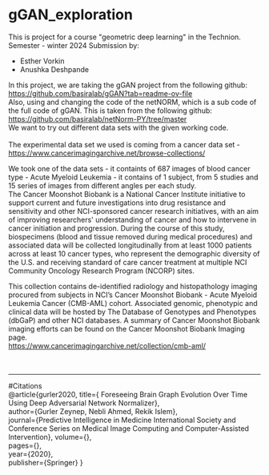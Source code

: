 # gGAN_exploration

This is project for a course "geometric deep learning" in the Technion.
Semester - winter 2024
Submission by:
  - Esther  Vorkin
  - Anushka Deshpande

In this project, we are taking the gGAN project from the following github: <br>
  https://github.com/basiralab/gGAN?tab=readme-ov-file <br>
Also, using and changing the code of the netNORM, which is a sub code of the full code of gGAN. This is taken from the following github: <br>
  https://github.com/basiralab/netNorm-PY/tree/master <br>
We want to try out different data sets with the given working code. <br>
<br>
The experimental data set we used is coming from a cancer data set - <br>
https://www.cancerimagingarchive.net/browse-collections/

We took one of the data sets - it containts of 687 images of blood cancer type - Acute Myeloid Leukemia - it contains of 1 subject, from 5 studies and 15 series of images from different angles per each study.
<br> The Cancer Moonshot Biobank is a National Cancer Institute initiative to support current and future investigations into drug resistance and sensitivity and other NCI-sponsored cancer research initiatives, with an aim of improving researchers' understanding of cancer and how to intervene in cancer initiation and progression. During the course of this study, biospecimens (blood and tissue removed during medical procedures) and associated data will be collected longitudinally from at least 1000 patients across at least 10 cancer types, who represent the demographic diversity of the U.S. and receiving standard of care cancer treatment at multiple NCI Community Oncology Research Program (NCORP) sites.

This collection contains de-identified radiology and histopathology imaging procured from subjects in NCI’s Cancer Moonshot Biobank - Acute Myeloid Leukemia Cancer (CMB-AML) cohort. Associated genomic, phenotypic and clinical data will be hosted by The Database of Genotypes and Phenotypes (dbGaP) and other NCI databases.  A summary of Cancer Moonshot Biobank imaging efforts can be found on the Cancer Moonshot Biobank Imaging page.
<br>https://www.cancerimagingarchive.net/collection/cmb-aml/
<br>
<br>
<br>


-----------------------------------------
#Citations <br>
@article{gurler2020, title={ Foreseeing Brain Graph Evolution Over Time Using Deep Adversarial Network Normalizer},<br>
author={Gurler Zeynep, Nebli Ahmed, Rekik Islem},<br>
journal={Predictive Intelligence in Medicine International Society and Conference Series on Medical Image Computing and Computer-Assisted Intervention}, volume={},<br>
pages={},<br>
year={2020},<br>
publisher={Springer}
}
